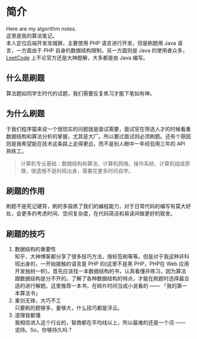 # 简介
Here are my algorithm notes.  
这里是我的算法笔记。  
本人定位后端开发攻城狮，主要使用 PHP 语言进行开发，但是刷题用 Java 语言，一方面由于 PHP 自身的数据结构限制，另一方面则是 Java 的使用者众多，[LeetCode](https://leetcode-cn.com/problemset/all/) 上不论官方还是大神题解，大多都是由 Java 编写。
## 什么是刷题
算法题如同学生时代的试题，我们需要反复练习才能下笔如有神。
## 为什么刷题
于我们程序猿来说一个很现实的问题就是面试需要，面试官在筛选人才的时候看重数据结构和算法分析的掌握，尤其是大厂。所以要过面试则必须刷题。还有个原因则是我希望能在技术这条路上走得更远，而不是别人眼中一年经验用三年的 API 熟练工。
> 计算机专业基础：数据结构和算法、计算机网络、操作系统、计算机组成原理，很遗憾不是科班出身，需要花更多时间自学。
## 刷题的作用
刷题不是死记硬背，刷的多锻炼了我们的编程能力，对于日常代码的编写有莫大好处，会更多的考虑时间、空间复杂度，在代码简洁和易读间做更好的取舍。
## 刷题的技巧
1. 数据结构的重要性  
知乎、大神博客都分享了很多技巧方法，按标签刷等等。但是对于我这种非科班出身的，一开始接触的语言是 PHP 的(这里不是黑 PHP，PHP在 Web 应用开发独树一帜)。首先应该找一本数据结构的书，认真看懂并练习，因为算法跟数据结构是分不开的。了解了各种数据结构的特点，才能在刷题时选择最合适的进行解题。这里推荐一本书，在碎片时间当成小说看的 —— 「我的第一本算法书」
2. 重剑无锋，大巧不工  
只要刷的题够多，量够大，什么技巧都是浮云。
3. 道理我都懂  
我相信进入这个行业的，智商都在平均线以上，所以最难的还是一个词 —— 坚持。So，你够持久吗？